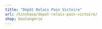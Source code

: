```yaml
---
title: "Dépôt Relais Pain Victoire"
url: /kinshasa/depot-relais-pain-victoire/
shop: boulangerie
---
```


